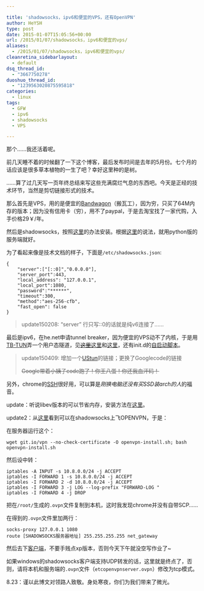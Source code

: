 ```yaml
---

title: 'shadowsocks，ipv6和便宜的VPS，还有OpenVPN'
author: HeYSH
type: post
date: 2015-01-07T15:05:56+00:00
url: /2015/01/07/shadowsocks，ipv6和便宜的vps/
aliases:
  - /2015/01/07/shadowsocks，ipv6和便宜的vps/
cleanretina_sidebarlayout:
  - default
dsq_thread_id:
  - "3667750278"
duoshuo_thread_id:
  - "1239563020875595818"
categories:
  - linux
tags:
  - GFW
  - ipv6
  - shadowsocks
  - VPS

---
```

那个……我还活着呢。

前几天睡不着的时候翻了一下这个博客，最后发布时间是去年的5月份。七个月的话应该是很多草本植物的一生了吧？幸好这里种的是树。

……算了过几天写一页年终总结来写这些充满腐烂气息的东西吧。今天是正经的技术环节，当然是剪切链接形式的技术。

那么首先是VPS，用的是便宜的[Bandwagon](https://bandwagonhost.com/aff.php?aff=1656)（搬瓦工），因为穷，只买了64M内存的版本；因为没有信用卡（穷），用不了paypal，于是去淘宝找了一家代购，入手价格29￥/年。

然后是shadowsocks，按照[这里](https://github.com/shadowsocks/shadowsocks/wiki/Shadowsocks-%E4%BD%BF%E7%94%A8%E8%AF%B4%E6%98%8E)的办法安装。根据[这里](http://blog.robotshell.org/2014/about-shadowsocks/)的说法，就用python版的服务端就好。

为了看起来像是技术文档的样子，下面是`/etc/shadowsocks.json`:

    {
        "server":["[::0]","0.0.0.0"],
        "server_port":443,
        "local_address": "127.0.0.1",
        "local_port":1080,
        "password":"******",
        "timeout":300,
        "method":"aes-256-cfb",
        "fast_open": false
    }

> update150208: “server” 行只写::0的话就是纯v6连接了……

最后是ipv6，在he.net申请tunnel breaker，因为便宜的VPS动不了内核，于是用[TB-TUN](https://github.com/heyeshuang/tb-tun/)弄一个用户态隧道，见~~[这里](http://www.yangyaping.cn/2014/08/21/ipv6tunnel/)~~[这里](http://daili.ml/centos_shadowsocks_ipv6.html)和[这里](http://ichon.me/post/659.html)，还有init.d的[自启动脚本](http://www.cybermilitia.net/2013/07/22/ipv6-tunnel-on-openvz/)。

> update150409:
> 增加一个[UStun](https://github.com/rejsmont/ustun)的链接；更换了Googlecode的链接
>
> ~~Google带着小姨子code跑了！你王八蛋！你还我血汗码！~~

另外，chrome的[SSH](https://chrome.google.com/webstore/detail/secure-shell/pnhechapfaindjhompbnflcldabbghjo/related?utm_source=chrome-app-launcher-info-dialog)很好用，可以算是*刚换电脑还没有买SSD装arch的人*的福音。

update：听说libev版本的可以节省内存，安装方法在[这里](https://github.com/shadowsocks/shadowsocks-libev#debian--ubuntu)。

update2：从[这里](https://github.com/shadowsocks/shadowsocks/wiki/Connect-to-OpenVPN-over-Shadowsocks)看到可以在shadowsocks上飞OPENVPN，于是：

在服务器运行这个：

    wget git.io/vpn --no-check-certificate -O openvpn-install.sh; bash openvpn-install.sh

然后设中转：

    iptables -A INPUT -s 10.8.0.0/24 -j ACCEPT
    iptables -I FORWARD 1 -s 10.8.0.0/24 -j ACCEPT
    iptables -I FORWARD 2 -d 10.8.0.0/24 -j ACCEPT
    iptables -I FORWARD 3 -j LOG --log-prefix "FORWARD-LOG "
    iptables -I FORWARD 4 -j DROP

把在`/root/`生成的`.ovpn`文件复制到本机，这时我发现chrome并没有自带SCP……

在得到的`.ovpn`文件里加两行：

    socks-proxy 127.0.0.1 1080
    route [SHADOWSOCKS服务器地址] 255.255.255.255 net_gateway

然后去下[客户端](https://openvpn.net/index.php/open-source/downloads.html)，不要手贱点xp版本，否则今天下午就没空写作业了\~

如果windows的shadowsocks客户端支持UDP转发的话，这里就是终点了，否则，请将本机和服务端的`.ovpn`文件（`etcopenvpnserver.ovpn`）修改为tcp模式。

8.23：谨以此博文对领路人致敬。身处寒夜，你们为我们带来了微光。
